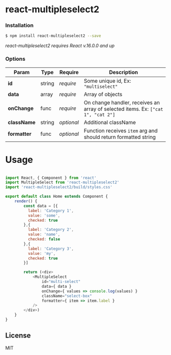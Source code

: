 react-multipleselect2
==============

### Installation
```sh
$ npm install react-multipleselect2 --save
```
*react-multipleselect2 requires React v.16.0.0 and up*

### Options

| Param | Type | Require | Description |
| ------ | ------ | ------ | ------ |
| **id** | string | *require* | Some unique id, Ex: `"multiselect"` |
| **data** | array | *require* | Array of objects |
| **onChange** | func | *require* | On change handler, receives an array of selected items. Ex: `["cat 1", "cat 2"]`
| **className** | string | *optional* | Additional className |
| **formatter** | func | *optional* | Function receives `item` arg and should return formatted string |

# Usage

```JavaScript

import React, { Component } from 'react'
import MultipleSelect from 'react-multipleselect2'
import 'react-multipleselect2/build/styles.css'

export default class Home extends Component {
    render() {
        const data = [{
          label: 'Category 1',
          value: 'some',
          checked: true
        },{
          label: 'Category 2',
          value: 'name',
          checked: false
        },{
          label: 'Category 3',
          value: 'my',
          checked: true
        }]

        return (<div>
            <MultipleSelect
                id="multi-select"
                data={ data }
                onChange={ values => console.log(values) }
                className="select-box"
                formatter={ item => item.label }
            />
        </div>)
    }
}

```

License
----

MIT